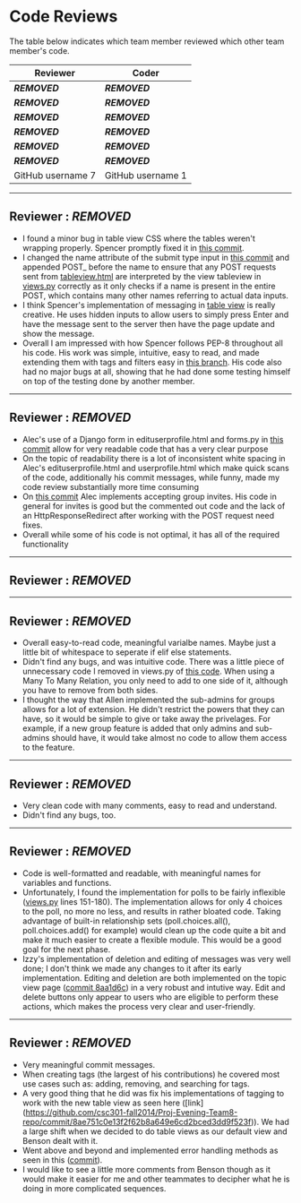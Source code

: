 # Code Reviews

The table below indicates which team member reviewed which other team member's code.

| Reviewer | Coder |
| -------- | ----- |
| ***REMOVED*** |  ***REMOVED*** |
| ***REMOVED*** |  ***REMOVED*** |
| ***REMOVED*** |  ***REMOVED*** |
| ***REMOVED*** |  ***REMOVED*** |
| ***REMOVED*** |  ***REMOVED*** |
| ***REMOVED*** |  ***REMOVED*** |
| GitHub username 7 |  GitHub username 1 |

------

## Reviewer : ***REMOVED***

 * I found a minor bug in table view CSS where the tables weren't wrapping properly. Spencer promptly fixed it in [this commit](https://github.com/csc301-fall2014/Proj-Evening-Team8-repo/commit/70358fdb284ec396d1fa0b3c7318d0bec62ad690).
 * I changed the name attribute of the submit type input in [this commit](https://github.com/csc301-fall2014/Proj-Evening-Team8-repo/commit/f27671831f6133e6be8ac6c3776ea9df4da3b863) and appended POST_ before the name to ensure that any POST requests sent from [tableview.html](https://github.com/csc301-fall2014/Proj-Evening-Team8-repo/blob/tagsintables59/messageboard/mainsite/templates/tableview.html) are interpreted by the view tableview in [views.py](https://github.com/csc301-fall2014/Proj-Evening-Team8-repo/blob/tagsintables59/messageboard/mainsite/views.py) correctly as it only checks if a name is present in the entire POST, which contains many other names referring to actual data inputs.
 * I think Spencer's implementation of messaging in [table view](https://github.com/csc301-fall2014/Proj-Evening-Team8-repo/blob/tagsintables59/messageboard/mainsite/templates/tableview.html) is really creative. He uses hidden inputs to allow users to simply press Enter and have the message sent to the server then have the page update and show the message.
 * Overall I am impressed with how Spencer follows PEP-8 throughout all his code. His work was simple, intuitive, easy to read, and made extending them with tags and filters easy in [this branch](https://github.com/csc301-fall2014/Proj-Evening-Team8-repo/tree/tagsintables59). His code also had no major bugs at all, showing that he had done some testing himself on top of the testing done by another member.

-----

## Reviewer : ***REMOVED***

* Alec's use of a Django form in edituserprofile.html and forms.py in [this commit](https://github.com/csc301-fall2014/Proj-Evening-Team8-repo/commit/a2e6263c868f7239d344f6889ee0d5d33fa116cd) allow for very readable code that has a very clear purpose
* On the topic of readability there is a lot of inconsistent white spacing in Alec's edituserprofile.html and userprofile.html which make quick scans of the code, additionally his commit messages, while funny, made my code review substantially more time consuming
* On [this commit](https://github.com/csc301-fall2014/Proj-Evening-Team8-repo/commit/2b818c542ddaae44605b89eb529b7ad0c50a710b) Alec implements accepting group invites. His code in general for invites is good but the commented out code and the lack of an HttpResponseRedirect after working with the POST request need fixes.
* Overall while some of his code is not optimal, it has all of the required functionality

-----

## Reviewer : ***REMOVED***

-----

## Reviewer : ***REMOVED***

 * Overall easy-to-read code, meaningful varialbe names. Maybe just a little bit of whitespace to seperate if elif else statements.
 * Didn't find any bugs, and was intuitive code. There was a little piece of unnecessary code I removed in views.py of [this code](https://github.com/csc301-fall2014/Proj-Evening-Team8-repo/tree/subadmins50). When using a Many To Many Relation, you only need to add to one side of it, although you have to remove from both sides.
 * I thought the way that Allen implemented the sub-admins for groups allows for a lot of extension. He didn't restrict the powers that they can have, so it would be simple to give or take away the privelages. For example, if a new group feature is added that only admins and sub-admins should have, it would take almost no code to allow them access to the feature.

-----

## Reviewer : ***REMOVED***
 * Very clean code with many comments, easy to read and understand.
 * Didn't find any bugs, too.
-----

## Reviewer : ***REMOVED***

* Code is well-formatted and readable, with meaningful names for variables and functions.
* Unfortunately, I found the implementation for polls to be fairly inflexible ([views.py](https://github.com/csc301-fall2014/Proj-Evening-Team8-repo/blob/poll2/messageboard/mainsite/views.py) lines 151-180).  The implementation allows for only 4 choices to the poll, no more no less, and results in rather bloated code.  Taking advantage of built-in relationship sets (poll.choices.all(), poll.choices.add() for example) would clean up the code quite a bit and make it much easier to create a flexible module.  This would be a good goal for the next phase.
* Izzy's implementation of deletion and editing of messages was very well done;  I don't think we made any changes to it after its early implementation.  Editing and deletion are both implemented on the topic view page ([commit 8aa1d6c](8aa1d6c4fd1763d3e1c7d52423353941c4bb631e)) in a very robust and intutive way.  Edit and delete buttons only appear to users who are eligible to perform these actions, which makes the process very clear and user-friendly.

-----
## Reviewer : ***REMOVED***
* Very meaningful commit messages.
* When creating tags (the largest of his contributions) he covered most use cases such as: adding, removing, and searching for tags.
* A very good thing that he did was fix his implementations of tagging to work with the new table view as seen here ([link] (https://github.com/csc301-fall2014/Proj-Evening-Team8-repo/commit/8ae751c0e13f2f62b8a649e6cd2bced3dd9f523f)). We had a large shift when we decided to do table views as our default view and Benson dealt with it.
* Went above and beyond and implemented error handling methods as seen in this ([commit](https://github.com/csc301-fall2014/Proj-Evening-Team8-repo/commit/7f44e068475c6b6d88a4f950a111aec990b882f8)). 
* I would like to see a little more comments from Benson though as it would make it easier for me and other teammates to decipher what he is doing in more complicated sequences.

